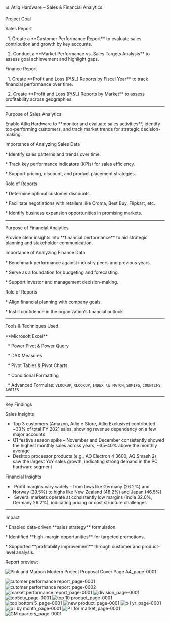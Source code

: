 

 📊 Atliq Hardware – Sales \& Financial Analytics



Project Goal



Sales Report



&nbsp; 1. Create a \*\*Customer Performance Report\*\* to evaluate sales contribution and growth by key accounts.

&nbsp; 2. Conduct a \*\*Market Performance vs. Sales Targets Analysis\*\* to assess goal achievement and highlight gaps.



 Finance Report



&nbsp; 1. Create \*\*Profit and Loss (P\\\&L) Reports by Fiscal Year\*\* to track financial performance over time.

&nbsp; 2. Create \*\*Profit and Loss (P\\\&L) Reports by Market\*\* to assess profitability across geographies.



---



Purpose of Sales Analytics



Enable Atliq Hardware to \*\*monitor and evaluate sales activities\*\*, identify top-performing customers, and track market trends for strategic decision-making.



Importance of Analyzing Sales Data



\* Identify sales patterns and trends over time.

\* Track key performance indicators (KPIs) for sales efficiency.

\* Support pricing, discount, and product placement strategies.



Role of Reports



\* Determine optimal customer discounts.

\* Facilitate negotiations with retailers like Croma, Best Buy, Flipkart, etc.

\* Identify business expansion opportunities in promising markets.



---



 Purpose of Financial Analytics



Provide clear insights into \*\*financial performance\*\* to aid strategic planning and stakeholder communication.



Importance of Analyzing Finance Data



\* Benchmark performance against industry peers and previous years.

\* Serve as a foundation for budgeting and forecasting.

\* Support investor and management decision-making.



Role of Reports



\* Align financial planning with company goals.

\* Instill confidence in the organization’s financial outlook.



---



Tools \& Techniques Used



 \*\*Microsoft Excel\*\*



&nbsp; \* Power Pivot \& Power Query

&nbsp; \* DAX Measures

&nbsp; \* Pivot Tables \& Pivot Charts

&nbsp; \* Conditional Formatting

&nbsp; \* Advanced Formulas: `VLOOKUP`, `XLOOKUP`, `INDEX \& MATCH`, `SUMIFS`, `COUNTIFS`, `AVGIFS`



---



Key Findings



Sales Insights



* Top 3 customers (Amazon, Atliq e Store, Atliq Exclusive) contributed ~33% of total FY 2021 sales, showing revenue dependency on a few major accounts
* Q1 festive season spike – November and December consistently showed the highest monthly sales across years, ~35–40% above the monthly average
* Desktop processor products (e.g., AQ Electron 4 3600, AQ Smash 2) saw the largest YoY sales growth, indicating strong demand in the PC hardware segment



Financial Insights



* &nbsp;Profit margins vary widely – from lows like Germany (26.2%) and Norway (29.5%) to highs like New Zealand (48.2%) and Japan (46.5%)
* &nbsp;Several markets operate at consistently low margins (India 32.0%, Germany 26.2%), indicating pricing or cost structure challenges



---



 Impact



\* Enabled data-driven \*\*sales strategy\*\* formulation.

\* Identified \*\*high-margin opportunities\*\* for targeted promotions.

\* Supported \*\*profitability improvement\*\* through customer and product-level analysis.


Report preview:

![Pink and Maroon Modern Project Proposal Cover Page  A4_page-0001](https://github.com/user-attachments/assets/a1ce4c27-333c-4cc6-abfb-178fe81d6cb3)

![cutomer performance report_page-0001](https://github.com/user-attachments/assets/90ad62eb-07fb-4dfc-a92f-68fdff91c03c)
![cutomer performance report_page-0002](https://github.com/user-attachments/assets/993e6afe-89b7-4837-9de4-76311778ec90)
![market performance report_page-0001](https://github.com/user-attachments/assets/fc20faac-ce18-4a13-8cc8-c2fd00e1347b)
![division_page-0001](https://github.com/user-attachments/assets/c5c4ba67-cb78-4664-9281-468a6df5b0fd)
![top5cty_page-0001](https://github.com/user-attachments/assets/1f0f9234-10fe-4827-9ef3-789c50dd0b50)
![top 10 product_page-0001](https://github.com/user-attachments/assets/068cd395-e212-49a4-901d-c980d5a9e8f4)
![top bottom 5_page-0001](https://github.com/user-attachments/assets/fa066b74-39ed-437e-acc0-f9e2473560de)
![new product_page-0001](https://github.com/user-attachments/assets/b7357223-d388-41e8-b4f9-b3dda1964b94)
![p l yr_page-0001](https://github.com/user-attachments/assets/cd566753-46fc-403d-9c8c-6ce2d5e2d96f)
![p l by month_page-0001](https://github.com/user-attachments/assets/ac6c48b0-97e7-4b81-b113-ac1aca2240d1)
![P l for market_page-0001](https://github.com/user-attachments/assets/20fd2e5a-9029-4b3b-9601-dfc6cbb0484e)
![GM quarters_page-0001](https://github.com/user-attachments/assets/b9d378d8-23c1-445c-8507-46104f5c5f46)








